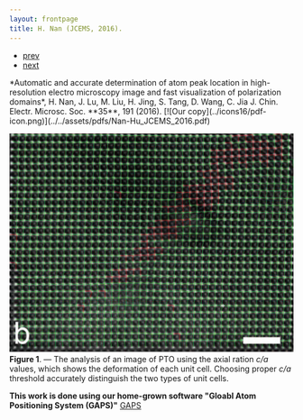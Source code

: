 ```yaml
---
layout: frontpage
title: H. Nan (JCEMS, 2016).
---
```


<div class="navbar">
  <div class="navbar-inner">
      <ul class="nav">
          <li><a href="fittings.html">prev</a></li>
          <li><a href="fittings.html">next</a></li>
      </ul>
  </div>
</div>
*Automatic and accurate determination of atom peak location in
high-resolution electro microscopy image and fast visualization of
polarization domains*,
H. Nan, J. Lu, M. Liu, H. Jing, S. Tang, D. Wang, C. Jia
J. Chin. Electr. Microsc. Soc. **35**, 191 (2016).
[![Our copy](../icons16/pdf-icon.png)](../../assets/pdfs/Nan-Hu_JCEMS_2016.pdf)

![N. Hu, et al. (JCEMS, 2016) Fig. 6](../../assets/bigpublpics/atoms.png)
**Figure 1**. &mdash; The analysis of an image of PTO using the axial
ration *c/a* values, which shows the deformation of each unit cell.
Choosing proper *c/a* threshold accurately distinguish the two types of
unit cells.

**This work is done using our home-grown software "Gloabl Atom
Positioning System (GAPS)"** [GAPS](../gaps.html)
